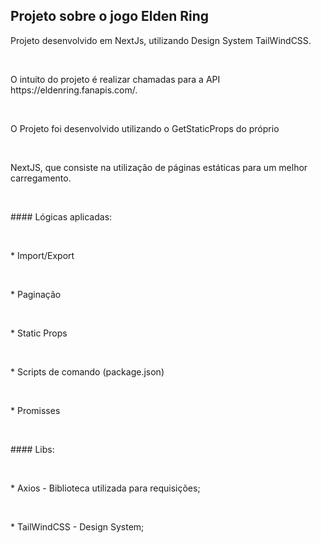 ## Projeto sobre o jogo Elden Ring

Projeto desenvolvido em NextJs, utilizando Design System TailWindCSS.

<p>&nbsp;</p>
O intuito do projeto é realizar chamadas para a API https://eldenring.fanapis.com/. 
<p>&nbsp;</p>
O Projeto foi desenvolvido utilizando o GetStaticProps do próprio 
<p>&nbsp;</p>
NextJS, que consiste na utilização de páginas estáticas para um melhor carregamento.
<p>&nbsp;</p>
#### Lógicas aplicadas:
<p>&nbsp;</p>
* Import/Export
<p>&nbsp;</p>
* Paginação
<p>&nbsp;</p>
* Static Props
<p>&nbsp;</p>
* Scripts de comando (package.json)
<p>&nbsp;</p>
* Promisses
<p>&nbsp;</p>
#### Libs:
<p>&nbsp;</p>
* Axios - Biblioteca utilizada para requisições;
<p>&nbsp;</p>
* TailWindCSS - Design System;
